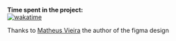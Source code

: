 **Time spent in the project:**  
[![wakatime](https://wakatime.com/badge/user/d51f58e2-1cfa-4837-ad2c-2cb3411fb814/project/304a6c85-a986-4172-b251-1638f68f2a12.svg)](https://wakatime.com/badge/user/d51f58e2-1cfa-4837-ad2c-2cb3411fb814/project/304a6c85-a986-4172-b251-1638f68f2a12)

Thanks to [Matheus Vieira](https://www.figma.com/community/file/1135758229785194475) the author of the figma design
